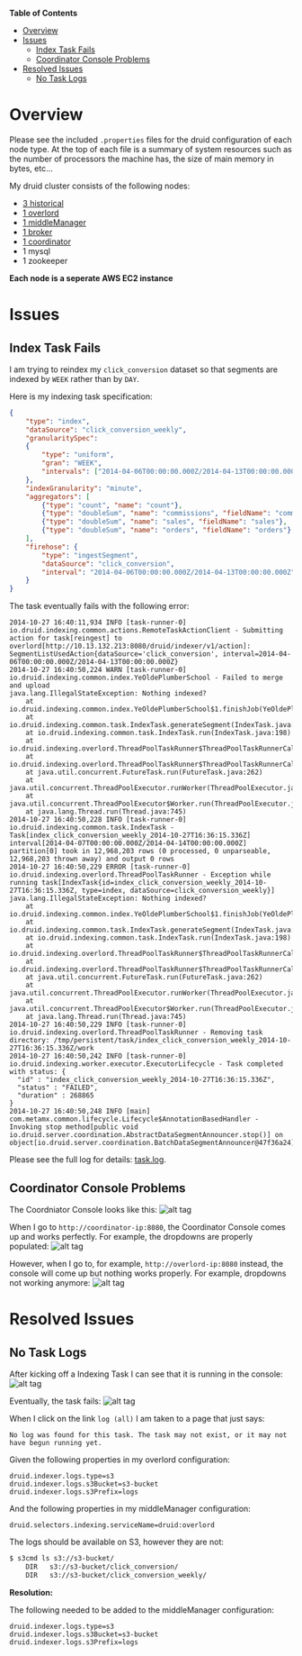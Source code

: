 **Table of Contents**

- [Overview](#overview)
- [Issues](#issues)
  - [Index Task Fails](#index-task-fails)
  - [Coordinator Console Problems](#coordinator-console-problems)
- [Resolved Issues](#resolved-issues)
  - [No Task Logs](#no-task-logs)

Overview
===

Please see the included `.properties` files for the druid configuration of each node type. At the top of each file is a summary of system resources such as the number of processors the machine has, the size of main memory in bytes, etc...

My druid cluster consists of the following nodes:

* [3 historical](historical.properties)
* [1 overlord](overlord.properties)
* [1 middleManager](middleManager.properties)
* [1 broker](broker.properties)
* [1 coordinator](coordinator.properties)
* 1 mysql
* 1 zookeeper

**Each node is a seperate AWS EC2 instance**

Issues
===

Index Task Fails
---
I am trying to reindex my `click_conversion` dataset so that segments are indexed by `WEEK` rather than by `DAY`.

Here is my indexing task specification:

```json
{
    "type": "index",
    "dataSource": "click_conversion_weekly",
    "granularitySpec":
    {
        "type": "uniform",
        "gran": "WEEK",
        "intervals": ["2014-04-06T00:00:00.000Z/2014-04-13T00:00:00.000Z"]
    },
    "indexGranularity": "minute",
    "aggregators": [
        {"type": "count", "name": "count"},
        {"type": "doubleSum", "name": "commissions", "fieldName": "commissions"},
        {"type": "doubleSum", "name": "sales", "fieldName": "sales"},
        {"type": "doubleSum", "name": "orders", "fieldName": "orders"}
    ],
    "firehose": {
        "type": "ingestSegment",
        "dataSource": "click_conversion",
        "interval": "2014-04-06T00:00:00.000Z/2014-04-13T00:00:00.000Z"
    }
}
```

The task eventually fails with the following error:

```
2014-10-27 16:40:11,934 INFO [task-runner-0] io.druid.indexing.common.actions.RemoteTaskActionClient - Submitting action for task[reingest] to overlord[http://10.13.132.213:8080/druid/indexer/v1/action]: SegmentListUsedAction{dataSource='click_conversion', interval=2014-04-06T00:00:00.000Z/2014-04-13T00:00:00.000Z}
2014-10-27 16:40:50,224 WARN [task-runner-0] io.druid.indexing.common.index.YeOldePlumberSchool - Failed to merge and upload
java.lang.IllegalStateException: Nothing indexed?
	at io.druid.indexing.common.index.YeOldePlumberSchool$1.finishJob(YeOldePlumberSchool.java:159)
	at io.druid.indexing.common.task.IndexTask.generateSegment(IndexTask.java:444)
	at io.druid.indexing.common.task.IndexTask.run(IndexTask.java:198)
	at io.druid.indexing.overlord.ThreadPoolTaskRunner$ThreadPoolTaskRunnerCallable.call(ThreadPoolTaskRunner.java:219)
	at io.druid.indexing.overlord.ThreadPoolTaskRunner$ThreadPoolTaskRunnerCallable.call(ThreadPoolTaskRunner.java:198)
	at java.util.concurrent.FutureTask.run(FutureTask.java:262)
	at java.util.concurrent.ThreadPoolExecutor.runWorker(ThreadPoolExecutor.java:1145)
	at java.util.concurrent.ThreadPoolExecutor$Worker.run(ThreadPoolExecutor.java:615)
	at java.lang.Thread.run(Thread.java:745)
2014-10-27 16:40:50,228 INFO [task-runner-0] io.druid.indexing.common.task.IndexTask - Task[index_click_conversion_weekly_2014-10-27T16:36:15.336Z] interval[2014-04-07T00:00:00.000Z/2014-04-14T00:00:00.000Z] partition[0] took in 12,968,203 rows (0 processed, 0 unparseable, 12,968,203 thrown away) and output 0 rows
2014-10-27 16:40:50,229 ERROR [task-runner-0] io.druid.indexing.overlord.ThreadPoolTaskRunner - Exception while running task[IndexTask{id=index_click_conversion_weekly_2014-10-27T16:36:15.336Z, type=index, dataSource=click_conversion_weekly}]
java.lang.IllegalStateException: Nothing indexed?
	at io.druid.indexing.common.index.YeOldePlumberSchool$1.finishJob(YeOldePlumberSchool.java:159)
	at io.druid.indexing.common.task.IndexTask.generateSegment(IndexTask.java:444)
	at io.druid.indexing.common.task.IndexTask.run(IndexTask.java:198)
	at io.druid.indexing.overlord.ThreadPoolTaskRunner$ThreadPoolTaskRunnerCallable.call(ThreadPoolTaskRunner.java:219)
	at io.druid.indexing.overlord.ThreadPoolTaskRunner$ThreadPoolTaskRunnerCallable.call(ThreadPoolTaskRunner.java:198)
	at java.util.concurrent.FutureTask.run(FutureTask.java:262)
	at java.util.concurrent.ThreadPoolExecutor.runWorker(ThreadPoolExecutor.java:1145)
	at java.util.concurrent.ThreadPoolExecutor$Worker.run(ThreadPoolExecutor.java:615)
	at java.lang.Thread.run(Thread.java:745)
2014-10-27 16:40:50,229 INFO [task-runner-0] io.druid.indexing.overlord.ThreadPoolTaskRunner - Removing task directory: /tmp/persistent/task/index_click_conversion_weekly_2014-10-27T16:36:15.336Z/work
2014-10-27 16:40:50,242 INFO [task-runner-0] io.druid.indexing.worker.executor.ExecutorLifecycle - Task completed with status: {
  "id" : "index_click_conversion_weekly_2014-10-27T16:36:15.336Z",
  "status" : "FAILED",
  "duration" : 268865
}
2014-10-27 16:40:50,248 INFO [main] com.metamx.common.lifecycle.Lifecycle$AnnotationBasedHandler - Invoking stop method[public void io.druid.server.coordination.AbstractDataSegmentAnnouncer.stop()] on object[io.druid.server.coordination.BatchDataSegmentAnnouncer@47f36a24].
```

Please see the full log for details: [task.log](task.log).

Coordinator Console Problems
----

The Coordniator Console looks like this:
![alt tag](https://raw.github.com/lexicalunit/druid_config/master/images/console.png)

When I go to `http://coordinator-ip:8080`, the Coordinator Console comes up and works perfectly. For example, the dropdowns are properly populated:
![alt tag](https://raw.github.com/lexicalunit/druid_config/master/images/working_console.png)

However, when I go to, for example, `http://overlord-ip:8080` instead, the console will come up but nothing works properly. For example, dropdowns not working anymore:
![alt tag](https://raw.github.com/lexicalunit/druid_config/master/images/broken_console.png)

Resolved Issues
===

No Task Logs
---
After kicking off a Indexing Task I can see that it is running in the console:
![alt tag](https://raw.github.com/lexicalunit/druid_config/master/images/task_running.png)

Eventually, the task fails:
![alt tag](https://raw.github.com/lexicalunit/druid_config/master/images/task_fail.png)

When I click on the link `log (all)` I am taken to a page that just says:

```
No log was found for this task. The task may not exist, or it may not have begun running yet.
```

Given the following properties in my overlord configuration:

```properties
druid.indexer.logs.type=s3
druid.indexer.logs.s3Bucket=s3-bucket
druid.indexer.logs.s3Prefix=logs
```

And the following properties in my middleManager configuration:

```properties
druid.selectors.indexing.serviceName=druid:overlord
```

The logs should be available on S3, however they are not:

```bash
$ s3cmd ls s3://s3-bucket/
	DIR   s3://s3-bucket/click_conversion/
	DIR   s3://s3-bucket/click_conversion_weekly/
```

**Resolution:**

The following needed to be added to the middleManager configuration:

```properties
druid.indexer.logs.type=s3
druid.indexer.logs.s3Bucket=s3-bucket
druid.indexer.logs.s3Prefix=logs
```

